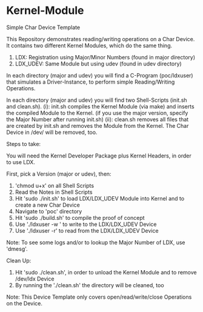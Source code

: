 # Kernel-Module
Simple Char Device Template

This Repository demonstrates reading/writing operations on a Char Device. It contains two different
Kernel Modules, which do the same thing.

1. LDX: Registration using Major/Minor Numbers (found in major directory)
2. LDX_UDEV: Same Module but using udev (found in udev directory)

In each directory (major and udev) you will find a C-Program (poc/ldxuser) that simulates a Driver-Instance,
to perform simple Reading/Writing Operations.

In each directory (major and udev) you will find two Shell-Scripts (init.sh and clean.sh).
(i): init.sh compiles the Kernel Module (via make) and inserts the compiled Module to the Kernel.
     (if you use the major version, specify the Major Number after running init.sh)
(ii): clean.sh removes all files that are created by init.sh and removes the Module from the Kernel.
      The Char Device in /dev/ will be removed, too.

Steps to take:

You will need the Kernel Developer Package plus Kernel Headers, in order to use LDX.

First, pick a Version (major or udev), then:

1. 'chmod u+x' on all Shell Scripts
2. Read the Notes in Shell Scripts
3. Hit 'sudo ./init.sh' to load LDX/LDX_UDEV Module into Kernel and to create a new Char Device
4. Navigate to 'poc' directory
5. Hit 'sudo ./build.sh' to compile the proof of concept
6. Use './ldxuser -w <data>' to write <data> to the LDX/LDX_UDEV Device
7. Use './ldxuser -r' to read from the LDX/LDX_UDEV Device

Note: To see some logs and/or to lookup the Major Number of LDX, use 'dmesg'.

Clean Up:

1. Hit 'sudo ./clean.sh', in order to unload the Kernel Module and to remove /dev/ldx Device
2. By running the './clean.sh' the directory will be cleaned, too

Note: This Device Template only covers open/read/write/close Operations on the Device.
